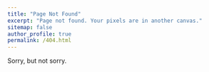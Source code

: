 ```yaml
---
title: "Page Not Found"
excerpt: "Page not found. Your pixels are in another canvas."
sitemap: false
author_profile: true
permalink: /404.html
---
```


Sorry, but not sorry.